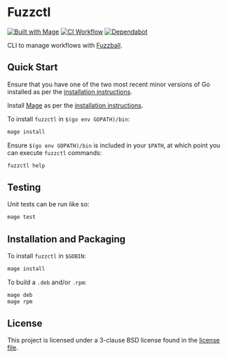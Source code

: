 # Fuzzctl

[![Built with Mage](https://magefile.org/badge.svg)](https://magefile.org)
[![CI Workflow](https://github.com/sylabs/fuzzctl/workflows/ci/badge.svg)](https://github.com/sylabs/fuzzctl/actions)
[![Dependabot](https://api.dependabot.com/badges/status?host=github&repo=sylabs/fuzzctl&identifier=233642046)](https://app.dependabot.com/accounts/sylabs/repos/233642046)

CLI to manage workflows with [Fuzzball](https://github.com/sylabs/fuzzball-service).

## Quick Start

Ensure that you have one of the two most recent minor versions of Go installed as per the [installation instructions](https://golang.org/doc/install).

Install [Mage](https://magefile.org) as per the [installation instructions](https://magefile.org/#installation).

To install `fuzzctl` in `$(go env GOPATH)/bin`:

```sh
mage install
```

Ensure `$(go env GOPATH)/bin` is included in your `$PATH`, at which point you can execute `fuzzctl` commands:

```sh
fuzzctl help
```

## Testing

Unit tests can be run like so:

```sh
mage test
```

## Installation and Packaging

To install `fuzzctl` in `$GOBIN`:

```sh
mage install
```

To build a `.deb` and/or `.rpm`:

```sh
mage deb
mage rpm
```

## License

This project is licensed under a 3-clause BSD license found in the [license file](LICENSE.md).
